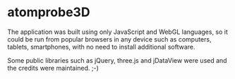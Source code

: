 # atomprobe3D

The application was built using only JavaScript and WebGL languages, so it could be run from popular browsers in any device such as computers, tablets, smartphones, with no need to install additional software.

Some public libraries such as jQuery, three.js and jDataView were used and the credits were maintained. ;-)
